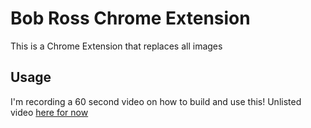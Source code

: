 # Bob Ross Chrome Extension

This is a Chrome Extension that replaces all images

## Usage

I'm recording a 60 second video on how to build and use this! Unlisted video [here for now](https://www.youtube.com/watch?v=oB_g4_ptZVc&ab_channel=Nutlope)
